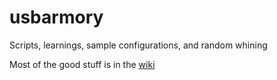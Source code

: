 usbarmory
=========

Scripts, learnings, sample configurations, and random whining

Most of the good stuff is in the [wiki](https://github.com/ckuethe/usbarmory/wiki)
